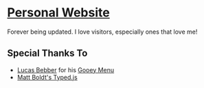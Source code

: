 # [Personal Website](eminguyen.me)
Forever being updated. I love visitors, especially ones that love me!

## Special Thanks To
- [Lucas Bebber](http://lbebber.github.io/public/) for his [Gooey Menu](https://codepen.io/lbebber/pen/LELBEo)
- [Matt Boldt's Typed.js](https://mattboldt.com/demos/typed-js)
